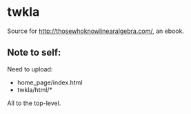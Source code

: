 # twkla

Source for http://thosewhoknowlinearalgebra.com/, an ebook.

## Note to self:

Need to upload:

- home_page/index.html
- twkla/html/*

All to the top-level.
